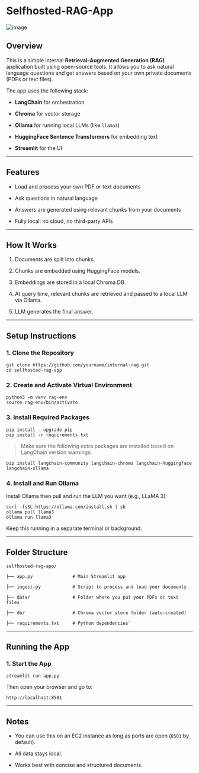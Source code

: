 # Selfhosted-RAG-App
![image](https://github.com/user-attachments/assets/9e8950a2-c622-42ea-bfd5-455425e109c2)

Overview
--------

This is a simple internal **Retrieval-Augmented Generation (RAG)** application built using open-source tools. It allows you to ask natural language questions and get answers based on your own private documents (PDFs or text files).

The app uses the following stack:

-   **LangChain** for orchestration

-   **Chroma** for vector storage

-   **Ollama** for running local LLMs (like `llama3`)

-   **HuggingFace Sentence Transformers** for embedding text

-   **Streamlit** for the UI

* * * * *

Features
--------

-   Load and process your own PDF or text documents

-   Ask questions in natural language

-   Answers are generated using relevant chunks from your documents

-   Fully local: no cloud, no third-party APIs

* * * * *

How It Works
------------

1.  Documents are split into chunks.

2.  Chunks are embedded using HuggingFace models.

3.  Embeddings are stored in a local Chroma DB.

4.  At query time, relevant chunks are retrieved and passed to a local LLM via Ollama.

5.  LLM generates the final answer.

* * * * *

Setup Instructions
------------------

### 1\. Clone the Repository
```
git clone https://github.com/yourname/internal-rag.git
cd selfhosted-rag-app
```

### 2\. Create and Activate Virtual Environment
```
python3 -m venv rag-env
source rag-env/bin/activate
```

### 3\. Install Required Packages
```
pip install --upgrade pip
pip install -r requirements.txt
```

> Make sure the following extra packages are installed based on LangChain version warnings:
```
pip install langchain-community langchain-chroma langchain-huggingface langchain-ollama
```

### 4\. Install and Run Ollama

Install Ollama then pull and run the LLM you want (e.g., LLaMA 3):

```
curl -fsSL https://ollama.com/install.sh | sh
ollama pull llama3
ollama run llama3
```
Keep this running in a separate terminal or background.

* * * * *

Folder Structure
----------------

```
selfhosted-rag-app/

├── app.py               # Main Streamlit app

├── ingest.py            # Script to process and load your documents

├── data/                # Folder where you put your PDFs or text files

├── db/                  # Chroma vector store folder (auto-created)

├── requirements.txt     # Python dependencies`

```
* * * * *

Running the App
---------------

### 1\. Start the App
```
streamlit run app.py
```

Then open your browser and go to:
```
http://localhost:8501
```
* * * * *

Notes
-----

-   You can use this on an EC2 instance as long as ports are open (`8501` by default).

-   All data stays local.

-   Works best with concise and structured documents.
